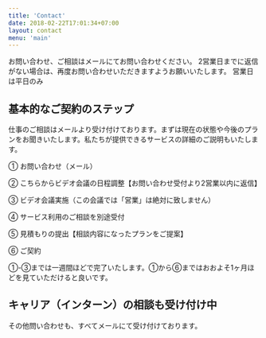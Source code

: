 ```yaml
---
title: 'Contact'
date: 2018-02-22T17:01:34+07:00
layout: contact
menu: 'main'
---
```


お問い合わせ、ご相談はメールにてお問い合わせください。
2営業日までに返信がない場合は、再度お問い合わせいただきますようお願いいたします。
営業日は平日のみ

## 基本的なご契約のステップ
仕事のご相談はメールより受け付けております。まずは現在の状態や今後のプランをお聞きいたします。私たちが提供できるサービスの詳細のご説明もいたします。

① お問い合わせ（メール）

② こちらからビデオ会議の日程調整【お問い合わせ受付より2営業以内に返信】

③ ビデオ会議実施（この会議では「営業」は絶対に致しません）

④ サービス利用のご相談を別途受付

⑤ 見積もりの提出【相談内容になったプランをご提案】

⑥ ご契約

①-③までは一週間ほどで完了いたします。①から⑥まではおおよそ1ヶ月ほどを見ていただけると良いです。


##  キャリア（インターン）の相談も受け付け中
その他問い合わせも、すべてメールにて受け付けております。
